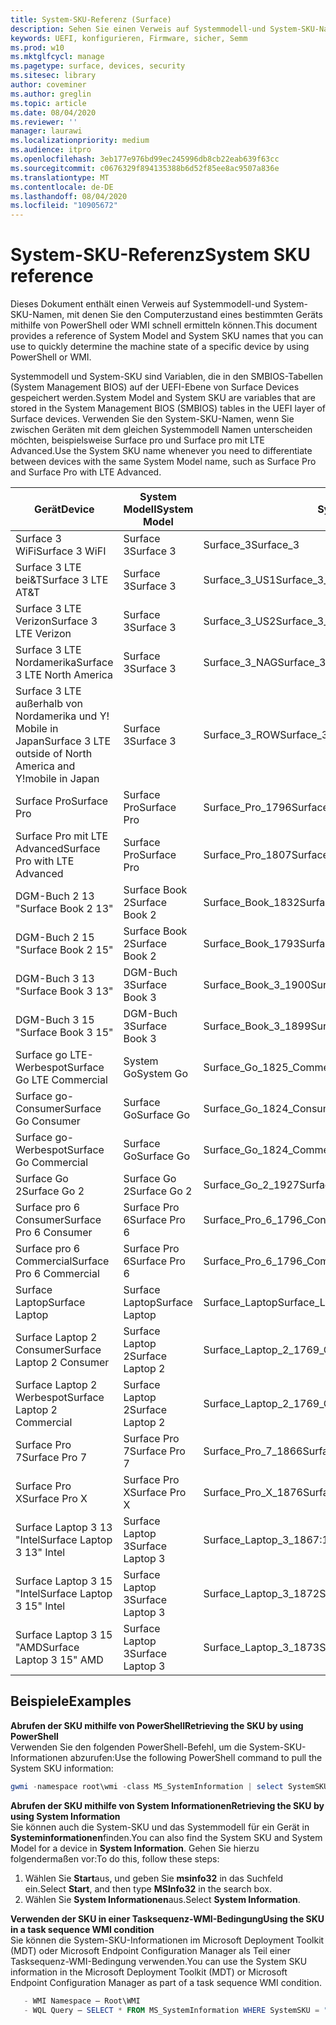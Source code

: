 ```yaml
---
title: System-SKU-Referenz (Surface)
description: Sehen Sie einen Verweis auf Systemmodell-und System-SKU-Namen.
keywords: UEFI, konfigurieren, Firmware, sicher, Semm
ms.prod: w10
ms.mktglfcycl: manage
ms.pagetype: surface, devices, security
ms.sitesec: library
author: coveminer
ms.author: greglin
ms.topic: article
ms.date: 08/04/2020
ms.reviewer: ''
manager: laurawi
ms.localizationpriority: medium
ms.audience: itpro
ms.openlocfilehash: 3eb177e976bd99ec245996db8cb22eab639f63cc
ms.sourcegitcommit: c0676329f894135388b6d52f85ee8ac9507a836e
ms.translationtype: MT
ms.contentlocale: de-DE
ms.lasthandoff: 08/04/2020
ms.locfileid: "10905672"
---
```

# <span data-ttu-id="0acd4-104">System-SKU-Referenz</span><span class="sxs-lookup"><span data-stu-id="0acd4-104">System SKU reference</span></span>

<span data-ttu-id="0acd4-105">Dieses Dokument enthält einen Verweis auf Systemmodell-und System-SKU-Namen, mit denen Sie den Computerzustand eines bestimmten Geräts mithilfe von PowerShell oder WMI schnell ermitteln können.</span><span class="sxs-lookup"><span data-stu-id="0acd4-105">This document provides a reference of System Model and System SKU names that you can use to quickly determine the machine state of a specific device by using PowerShell or WMI.</span></span>

<span data-ttu-id="0acd4-106">Systemmodell und System-SKU sind Variablen, die in den SMBIOS-Tabellen (System Management BIOS) auf der UEFI-Ebene von Surface Devices gespeichert werden.</span><span class="sxs-lookup"><span data-stu-id="0acd4-106">System Model and System SKU are variables that are stored in the System Management BIOS (SMBIOS) tables in the UEFI layer of Surface devices.</span></span> <span data-ttu-id="0acd4-107">Verwenden Sie den System-SKU-Namen, wenn Sie zwischen Geräten mit dem gleichen Systemmodell Namen unterscheiden möchten, beispielsweise Surface pro und Surface pro mit LTE Advanced.</span><span class="sxs-lookup"><span data-stu-id="0acd4-107">Use the System SKU name whenever you need to differentiate between devices with the same System Model name, such as Surface Pro and Surface Pro with LTE Advanced.</span></span>

| <span data-ttu-id="0acd4-108">Gerät</span><span class="sxs-lookup"><span data-stu-id="0acd4-108">Device</span></span>   | <span data-ttu-id="0acd4-109">System Modell</span><span class="sxs-lookup"><span data-stu-id="0acd4-109">System Model</span></span> | <span data-ttu-id="0acd4-110">System-SKU</span><span class="sxs-lookup"><span data-stu-id="0acd4-110">System SKU</span></span>       |
| ---------- | ----------- | -------------- |
| <span data-ttu-id="0acd4-111">Surface 3 WiFi</span><span class="sxs-lookup"><span data-stu-id="0acd4-111">Surface 3 WiFI</span></span>                                               | <span data-ttu-id="0acd4-112">Surface 3</span><span class="sxs-lookup"><span data-stu-id="0acd4-112">Surface 3</span></span>        | <span data-ttu-id="0acd4-113">Surface_3</span><span class="sxs-lookup"><span data-stu-id="0acd4-113">Surface_3</span></span>                        |
| <span data-ttu-id="0acd4-114">Surface 3 LTE bei&T</span><span class="sxs-lookup"><span data-stu-id="0acd4-114">Surface 3 LTE AT&T</span></span>                                           | <span data-ttu-id="0acd4-115">Surface 3</span><span class="sxs-lookup"><span data-stu-id="0acd4-115">Surface 3</span></span>        | <span data-ttu-id="0acd4-116">Surface_3_US1</span><span class="sxs-lookup"><span data-stu-id="0acd4-116">Surface_3_US1</span></span>                    |
| <span data-ttu-id="0acd4-117">Surface 3 LTE Verizon</span><span class="sxs-lookup"><span data-stu-id="0acd4-117">Surface 3 LTE Verizon</span></span>                                        | <span data-ttu-id="0acd4-118">Surface 3</span><span class="sxs-lookup"><span data-stu-id="0acd4-118">Surface 3</span></span>        | <span data-ttu-id="0acd4-119">Surface_3_US2</span><span class="sxs-lookup"><span data-stu-id="0acd4-119">Surface_3_US2</span></span>                    |
| <span data-ttu-id="0acd4-120">Surface 3 LTE Nordamerika</span><span class="sxs-lookup"><span data-stu-id="0acd4-120">Surface 3 LTE North America</span></span>                                  | <span data-ttu-id="0acd4-121">Surface 3</span><span class="sxs-lookup"><span data-stu-id="0acd4-121">Surface 3</span></span>        | <span data-ttu-id="0acd4-122">Surface_3_NAG</span><span class="sxs-lookup"><span data-stu-id="0acd4-122">Surface_3_NAG</span></span>                    |
| <span data-ttu-id="0acd4-123">Surface 3 LTE außerhalb von Nordamerika und Y! Mobile in Japan</span><span class="sxs-lookup"><span data-stu-id="0acd4-123">Surface 3 LTE outside of North America and Y!mobile in Japan</span></span> | <span data-ttu-id="0acd4-124">Surface 3</span><span class="sxs-lookup"><span data-stu-id="0acd4-124">Surface 3</span></span>        | <span data-ttu-id="0acd4-125">Surface_3_ROW</span><span class="sxs-lookup"><span data-stu-id="0acd4-125">Surface_3_ROW</span></span>                    |
| <span data-ttu-id="0acd4-126">Surface Pro</span><span class="sxs-lookup"><span data-stu-id="0acd4-126">Surface Pro</span></span>                                                  | <span data-ttu-id="0acd4-127">Surface Pro</span><span class="sxs-lookup"><span data-stu-id="0acd4-127">Surface Pro</span></span>      | <span data-ttu-id="0acd4-128">Surface_Pro_1796</span><span class="sxs-lookup"><span data-stu-id="0acd4-128">Surface_Pro_1796</span></span>                 |
| <span data-ttu-id="0acd4-129">Surface Pro mit LTE Advanced</span><span class="sxs-lookup"><span data-stu-id="0acd4-129">Surface Pro with LTE Advanced</span></span>                                | <span data-ttu-id="0acd4-130">Surface Pro</span><span class="sxs-lookup"><span data-stu-id="0acd4-130">Surface Pro</span></span>      | <span data-ttu-id="0acd4-131">Surface_Pro_1807</span><span class="sxs-lookup"><span data-stu-id="0acd4-131">Surface_Pro_1807</span></span>                 |
| <span data-ttu-id="0acd4-132">DGM-Buch 2 13 "</span><span class="sxs-lookup"><span data-stu-id="0acd4-132">Surface Book 2 13"</span></span>                                        | <span data-ttu-id="0acd4-133">Surface Book 2</span><span class="sxs-lookup"><span data-stu-id="0acd4-133">Surface Book 2</span></span>   | <span data-ttu-id="0acd4-134">Surface_Book_1832</span><span class="sxs-lookup"><span data-stu-id="0acd4-134">Surface_Book_1832</span></span>                |
| <span data-ttu-id="0acd4-135">DGM-Buch 2 15 "</span><span class="sxs-lookup"><span data-stu-id="0acd4-135">Surface Book 2 15"</span></span>                                        | <span data-ttu-id="0acd4-136">Surface Book 2</span><span class="sxs-lookup"><span data-stu-id="0acd4-136">Surface Book 2</span></span>   | <span data-ttu-id="0acd4-137">Surface_Book_1793</span><span class="sxs-lookup"><span data-stu-id="0acd4-137">Surface_Book_1793</span></span>                |
| <span data-ttu-id="0acd4-138">DGM-Buch 3 13 "</span><span class="sxs-lookup"><span data-stu-id="0acd4-138">Surface Book 3 13"</span></span>                                        | <span data-ttu-id="0acd4-139">DGM-Buch 3</span><span class="sxs-lookup"><span data-stu-id="0acd4-139">Surface Book 3</span></span>   | <span data-ttu-id="0acd4-140">Surface_Book_3_1900</span><span class="sxs-lookup"><span data-stu-id="0acd4-140">Surface_Book_3_1900</span></span>                |
| <span data-ttu-id="0acd4-141">DGM-Buch 3 15 "</span><span class="sxs-lookup"><span data-stu-id="0acd4-141">Surface Book 3 15"</span></span>                                        | <span data-ttu-id="0acd4-142">DGM-Buch 3</span><span class="sxs-lookup"><span data-stu-id="0acd4-142">Surface Book 3</span></span>   | <span data-ttu-id="0acd4-143">Surface_Book_3_1899</span><span class="sxs-lookup"><span data-stu-id="0acd4-143">Surface_Book_3_1899</span></span>
| <span data-ttu-id="0acd4-144">Surface go LTE-Werbespot</span><span class="sxs-lookup"><span data-stu-id="0acd4-144">Surface Go LTE Commercial</span></span> | <span data-ttu-id="0acd4-145">System Go</span><span class="sxs-lookup"><span data-stu-id="0acd4-145">System Go</span></span> | <span data-ttu-id="0acd4-146">Surface_Go_1825_Commercial</span><span class="sxs-lookup"><span data-stu-id="0acd4-146">Surface_Go_1825_Commercial</span></span> |
| <span data-ttu-id="0acd4-147">Surface go-Consumer</span><span class="sxs-lookup"><span data-stu-id="0acd4-147">Surface Go Consumer</span></span>                                          | <span data-ttu-id="0acd4-148">Surface Go</span><span class="sxs-lookup"><span data-stu-id="0acd4-148">Surface Go</span></span>       | <span data-ttu-id="0acd4-149">Surface_Go_1824_Consumer</span><span class="sxs-lookup"><span data-stu-id="0acd4-149">Surface_Go_1824_Consumer</span></span>         |
| <span data-ttu-id="0acd4-150">Surface go-Werbespot</span><span class="sxs-lookup"><span data-stu-id="0acd4-150">Surface Go Commercial</span></span>                                        | <span data-ttu-id="0acd4-151">Surface Go</span><span class="sxs-lookup"><span data-stu-id="0acd4-151">Surface Go</span></span>       | <span data-ttu-id="0acd4-152">Surface_Go_1824_Commercial</span><span class="sxs-lookup"><span data-stu-id="0acd4-152">Surface_Go_1824_Commercial</span></span>       |
| <span data-ttu-id="0acd4-153">Surface Go 2</span><span class="sxs-lookup"><span data-stu-id="0acd4-153">Surface Go 2</span></span>                                                 | <span data-ttu-id="0acd4-154">Surface Go 2</span><span class="sxs-lookup"><span data-stu-id="0acd4-154">Surface Go 2</span></span>     | <span data-ttu-id="0acd4-155">Surface_Go_2_1927</span><span class="sxs-lookup"><span data-stu-id="0acd4-155">Surface_Go_2_1927</span></span>                |
| <span data-ttu-id="0acd4-156">Surface pro 6 Consumer</span><span class="sxs-lookup"><span data-stu-id="0acd4-156">Surface Pro 6 Consumer</span></span>                                       | <span data-ttu-id="0acd4-157">Surface Pro 6</span><span class="sxs-lookup"><span data-stu-id="0acd4-157">Surface Pro 6</span></span>    | <span data-ttu-id="0acd4-158">Surface_Pro_6_1796_Consumer</span><span class="sxs-lookup"><span data-stu-id="0acd4-158">Surface_Pro_6_1796_Consumer</span></span>      |
| <span data-ttu-id="0acd4-159">Surface pro 6 Commercial</span><span class="sxs-lookup"><span data-stu-id="0acd4-159">Surface Pro 6 Commercial</span></span>                                     | <span data-ttu-id="0acd4-160">Surface Pro 6</span><span class="sxs-lookup"><span data-stu-id="0acd4-160">Surface Pro 6</span></span>    | <span data-ttu-id="0acd4-161">Surface_Pro_6_1796_Commercial</span><span class="sxs-lookup"><span data-stu-id="0acd4-161">Surface_Pro_6_1796_Commercial</span></span>    |
| <span data-ttu-id="0acd4-162">Surface Laptop</span><span class="sxs-lookup"><span data-stu-id="0acd4-162">Surface Laptop</span></span>                                               | <span data-ttu-id="0acd4-163">Surface Laptop</span><span class="sxs-lookup"><span data-stu-id="0acd4-163">Surface Laptop</span></span>   | <span data-ttu-id="0acd4-164">Surface_Laptop</span><span class="sxs-lookup"><span data-stu-id="0acd4-164">Surface_Laptop</span></span>                   |
| <span data-ttu-id="0acd4-165">Surface Laptop 2 Consumer</span><span class="sxs-lookup"><span data-stu-id="0acd4-165">Surface Laptop 2 Consumer</span></span>                                    | <span data-ttu-id="0acd4-166">Surface Laptop 2</span><span class="sxs-lookup"><span data-stu-id="0acd4-166">Surface Laptop 2</span></span> | <span data-ttu-id="0acd4-167">Surface_Laptop_2_1769_Consumer</span><span class="sxs-lookup"><span data-stu-id="0acd4-167">Surface_Laptop_2_1769_Consumer</span></span>   |
| <span data-ttu-id="0acd4-168">Surface Laptop 2 Werbespot</span><span class="sxs-lookup"><span data-stu-id="0acd4-168">Surface Laptop 2 Commercial</span></span>                                  | <span data-ttu-id="0acd4-169">Surface Laptop 2</span><span class="sxs-lookup"><span data-stu-id="0acd4-169">Surface Laptop 2</span></span> | <span data-ttu-id="0acd4-170">Surface_Laptop_2_1769_Commercial</span><span class="sxs-lookup"><span data-stu-id="0acd4-170">Surface_Laptop_2_1769_Commercial</span></span> |
| <span data-ttu-id="0acd4-171">Surface Pro 7</span><span class="sxs-lookup"><span data-stu-id="0acd4-171">Surface Pro 7</span></span>                 | <span data-ttu-id="0acd4-172">Surface Pro 7</span><span class="sxs-lookup"><span data-stu-id="0acd4-172">Surface Pro 7</span></span>    | <span data-ttu-id="0acd4-173">Surface_Pro_7_1866</span><span class="sxs-lookup"><span data-stu-id="0acd4-173">Surface_Pro_7_1866</span></span>         |
| <span data-ttu-id="0acd4-174">Surface Pro X</span><span class="sxs-lookup"><span data-stu-id="0acd4-174">Surface Pro X</span></span>                 | <span data-ttu-id="0acd4-175">Surface Pro X</span><span class="sxs-lookup"><span data-stu-id="0acd4-175">Surface Pro X</span></span>    | <span data-ttu-id="0acd4-176">Surface_Pro_X_1876</span><span class="sxs-lookup"><span data-stu-id="0acd4-176">Surface_Pro_X_1876</span></span>         |
| <span data-ttu-id="0acd4-177">Surface Laptop 3 13 "Intel</span><span class="sxs-lookup"><span data-stu-id="0acd4-177">Surface Laptop 3 13" Intel</span></span> | <span data-ttu-id="0acd4-178">Surface Laptop 3</span><span class="sxs-lookup"><span data-stu-id="0acd4-178">Surface Laptop 3</span></span> | <span data-ttu-id="0acd4-179">Surface_Laptop_3_1867:1868</span><span class="sxs-lookup"><span data-stu-id="0acd4-179">Surface_Laptop_3_1867:1868</span></span> |
| <span data-ttu-id="0acd4-180">Surface Laptop 3 15 "Intel</span><span class="sxs-lookup"><span data-stu-id="0acd4-180">Surface Laptop 3 15" Intel</span></span> | <span data-ttu-id="0acd4-181">Surface Laptop 3</span><span class="sxs-lookup"><span data-stu-id="0acd4-181">Surface Laptop 3</span></span> | <span data-ttu-id="0acd4-182">Surface_Laptop_3_1872</span><span class="sxs-lookup"><span data-stu-id="0acd4-182">Surface_Laptop_3_1872</span></span>      |
| <span data-ttu-id="0acd4-183">Surface Laptop 3 15 "AMD</span><span class="sxs-lookup"><span data-stu-id="0acd4-183">Surface Laptop 3 15" AMD</span></span>   | <span data-ttu-id="0acd4-184">Surface Laptop 3</span><span class="sxs-lookup"><span data-stu-id="0acd4-184">Surface Laptop 3</span></span> | <span data-ttu-id="0acd4-185">Surface_Laptop_3_1873</span><span class="sxs-lookup"><span data-stu-id="0acd4-185">Surface_Laptop_3_1873</span></span>      | 

## <span data-ttu-id="0acd4-186">Beispiele</span><span class="sxs-lookup"><span data-stu-id="0acd4-186">Examples</span></span> 

**<span data-ttu-id="0acd4-187">Abrufen der SKU mithilfe von PowerShell</span><span class="sxs-lookup"><span data-stu-id="0acd4-187">Retrieving the SKU by using PowerShell</span></span>**  
<span data-ttu-id="0acd4-188">Verwenden Sie den folgenden PowerShell-Befehl, um die System-SKU-Informationen abzurufen:</span><span class="sxs-lookup"><span data-stu-id="0acd4-188">Use the following PowerShell command to pull the System SKU information:</span></span>

 ``` powershell  
gwmi -namespace root\wmi -class MS_SystemInformation | select SystemSKU 
```

**<span data-ttu-id="0acd4-189">Abrufen der SKU mithilfe von System Informationen</span><span class="sxs-lookup"><span data-stu-id="0acd4-189">Retrieving the SKU by using System Information</span></span>**  
<span data-ttu-id="0acd4-190">Sie können auch die System-SKU und das Systemmodell für ein Gerät in **Systeminformationen**finden.</span><span class="sxs-lookup"><span data-stu-id="0acd4-190">You can also find the System SKU and System Model for a device in **System Information**.</span></span> <span data-ttu-id="0acd4-191">Gehen Sie hierzu folgendermaßen vor:</span><span class="sxs-lookup"><span data-stu-id="0acd4-191">To do this, follow these steps:</span></span>

1. <span data-ttu-id="0acd4-192">Wählen Sie **Start**aus, und geben Sie **msinfo32** in das Suchfeld ein.</span><span class="sxs-lookup"><span data-stu-id="0acd4-192">Select **Start**, and then type **MSInfo32** in the search box.</span></span>  
1. <span data-ttu-id="0acd4-193">Wählen Sie **System Informationen**aus.</span><span class="sxs-lookup"><span data-stu-id="0acd4-193">Select **System Information**.</span></span>

**<span data-ttu-id="0acd4-194">Verwenden der SKU in einer Tasksequenz-WMI-Bedingung</span><span class="sxs-lookup"><span data-stu-id="0acd4-194">Using the SKU in a task sequence WMI condition</span></span>**  
<span data-ttu-id="0acd4-195">Sie können die System-SKU-Informationen im Microsoft Deployment Toolkit (MDT) oder Microsoft Endpoint Configuration Manager als Teil einer Tasksequenz-WMI-Bedingung verwenden.</span><span class="sxs-lookup"><span data-stu-id="0acd4-195">You can use the System SKU information in the Microsoft Deployment Toolkit (MDT) or Microsoft Endpoint Configuration Manager as part of a task sequence WMI condition.</span></span>

 ``` powershell  
    - WMI Namespace – Root\WMI
    - WQL Query – SELECT * FROM MS_SystemInformation WHERE SystemSKU = "Surface_Pro_1796"
 ``` 
